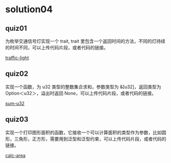 # solution04

## quiz01

为枚举交通信号灯实现一个 trait, trait 里包含一个返回时间的方法，不同的灯持续的时间不同，可以上传代码片段，或者代码的链接。

[traffic-light](traffic-light/)

## quiz02

实现一个函数，为 u32 类型的整数集合求和，参数类型为 &[u32]，返回类型为 Option＜u32＞，溢出时返回 None，可以上传代码片段，或者代码的链接。

[sum-u32](sum-u32/)

## quiz03

实现一个打印图形面积的函数，它接收一个可以计算面积的类型作为参数，比如圆形，三角形，正方形，需要用到泛型和泛型约束，可以上传代码片段，或者代码的链接。

[calc-area](calc-area/)
